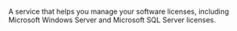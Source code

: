 A service that helps you manage your software licenses, including Microsoft Windows Server and Microsoft SQL Server licenses.